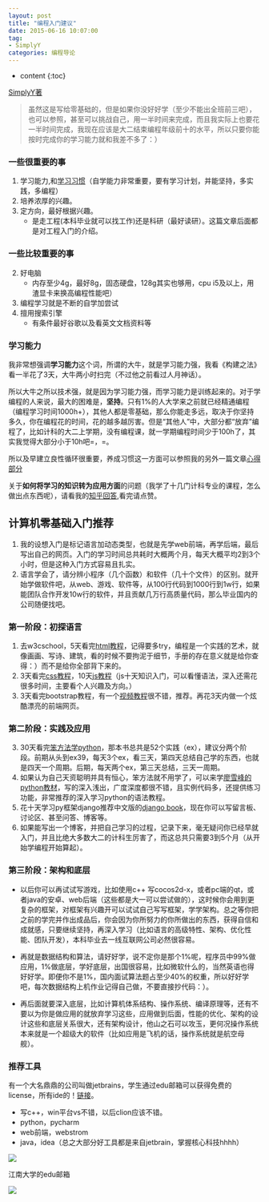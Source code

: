 ```yaml
---
layout: post
title: "编程入门建议"
date: 2015-06-16 10:07:00
tag: 
- SimplyY
categories: 编程导论
---
```


* content
{:toc}

[SimplyY著](http://simplyy.github.io/pages/about.html)

> 虽然这是写给零基础的，但是如果你没好好学（至少不能出全班前三吧），也可以参照，甚至可以挑战自己，用一半时间来完成，而且我实际上也要花一半时间完成，我现在应该是大二结束编程年级前十的水平，所以只要你能按时完成你的学习能力就和我差不多了：）

### 一些很重要的事

1. 学习能力,和[学习习惯](http://simplyy.github.io/2015/05/01/mynote_learn/)（自学能力非常重要，要有学习计划，并能坚持，多实践，多编程）
5. 培养浓厚的兴趣。
6. 定方向，最好根据兴趣。	
	- 是走工程(本科毕业就可以找工作)还是科研（最好读研）。这篇文章后面都是对工程入门的介绍。

### 一些比较重要的事

2. 好电脑
	- 内存至少4g，最好8g，固态硬盘，128g其实也够用，cpu i5及以上，用渣显卡来换高编程性能吧）
3. 编程学习就是不断的自学加尝试
4. 擅用搜索引擎
	- 有条件最好谷歌以及看英文文档资料等

### 学习能力

我非常想强调**学习能力**这个词，所谓的大牛，就是学习能力强，我看《构建之法》看一半花了3天，大牛两小时扫完（不过他之前看过人月神话）。

所以大牛之所以技术强，就是因为学习能力强，而学习能力是训练起来的。对于学编程的人来说，最大的困难是，**坚持**。只有1%的人大学来之前就已经精通编程（编程学习时间1000h+），其他人都是零基础，那么你能走多远，取决于你坚持多久，你在编程花的时间，花的越多越厉害。但是“其他人”中，大部分都“放弃”编程了，比如计科的大二上学期，没有编程课，就一学期编程时间少于100h了，其实我觉得大部分小于10h吧=，=。


所以及早建立良性循环很重要，养成习惯这一方面可以参照我的另外一篇文章[心得部分](http://coderunion.github.io/2015/06/15/ali-share/)

关于**如何将学习的知识转为应用方面**的问题（我学了十几门计科专业的课程，怎么做出点东西呢），请看我的[知乎回答](http://www.zhihu.com/question/31243271/answer/51610022?group_id=594302602192936960),看完请点赞。

## 计算机零基础入门推荐
1. 我的设想入门是标记语言加动态类型，也就是先学web前端，再学后端，最后写出自己的网页。入门的学习时间总共耗时大概两个月，每天大概平均2到3个小时，但是这种入门方式容易且扎实。
2. 语言学会了，请分辨小程序（几个函数）和软件（几十个文件）的区别。就开始学做软件吧，从web、游戏、软件等，从100行代码到1000行到1w行，如果能团队合作开发10w行的软件，并且贡献几万行高质量代码，那么毕业国内的公司随便找吧。


### 第一阶段：初探语言
1. 去w3cschool，5天看完[html教程](http://www.w3cschool.cc/html/html-tutorial.html)，记得要多try，编程是一个实践的艺术，就像画画、写诗、建筑，看的时候不要拘泥于细节，手册的存在意义就是给你查得：）而不是给你全部背下来的。
2. 3天看完[css教程](http://www.w3cschool.cc/css/css-tutorial.html)，10天[js教程](http://www.w3cschool.cc/js/js-tutorial.html)（js十天知识入门，可以看懂语法，深入还需花很多时间，主要看个人兴趣及方向。）
3. 3天看完bootstrap教程，有一个[视频教程](http://www.jikexueyuan.com/path/bootstrap/)很不错，推荐。再花3天内做一个炫酷漂亮的前端网页。

### 第二阶段：实践及应用
3. 30天看完[笨方法学python](http://book.douban.com/subject/26264642/)，那本书总共是52个实践（ex），建议分两个阶段。前期从头到ex39，每天3个ex，看三天，第四天总结自己学的东西，也就是四天一个周期。后期，每天两个ex，第三天总结，三天一周期。
4. 如果认为自己天资聪明并具有恒心，笨方法就不用学了，可以来学[廖雪峰的python教材](http://www.liaoxuefeng.com/wiki/0014316089557264a6b348958f449949df42a6d3a2e542c000)，写的深入浅出，广度深度都很不错，且实例代码多，还提供练习功能，非常推荐的深入学习python的语法教程。
4. 花十天学习py框架django推荐中文版的[django book](http://djangobook.py3k.cn/2.0/)，现在你可以写留言板、讨论区、甚至问答、博客等。
5. 如果能写出一个博客，并把自己学习的过程，记录下来，毫无疑问你已经早就入门，并且比绝大多数大二的计科生厉害了，而这总共只需要3到5个月（从开始学编程开始算起）。

### 第三阶段：架构和底层

- 以后你可以再试试写游戏，比如使用c++ 写cocos2d-x，或者pc端的qt，或者java的安卓、web后端（这些都是大一可以尝试做的），这时候你会用到更复杂的框架，对框架有兴趣开可以试试自己写写框架，学学架构。总之等你把之前的学完并作出成品后，你会因为你所努力的你所做出的东西，获得自信和成就感，只要继续坚持，再深入学习（比如语言的高级特性、架构、优化性能、团队开发），本科毕业去一线互联网公司必然很容易。

- 再就是数据结构和算法，请好好学，说不定你是那个1%呢，程序员中99%做应用，1%做底层，学好底层，出国很容易，比如微软什么的，当然英语也得好好学。即便你不是1%，国内面试算法题占至少40%的权重，所以好好学吧，每次数据结构上机作业记得自己做，不要直接抄代码：）。

- 再后面就要深入底层，比如计算机体系结构、操作系统、编译原理等，还有不要以为你是做应用的就放弃学习这些，应用做到后面，性能的优化、架构的设计这些和底层关系很大，还有架构设计，他山之石可以攻玉，更何况操作系统本来就是一个超级大的软件（比如应用是飞机的话，操作系统就是航空母舰）。


### 推荐工具
有一个大名鼎鼎的公司叫做jetbrains，学生通过edu邮箱可以获得免费的license，所有ide的！[链接](https://www.jetbrains.com/student/)。

- 写c++，win平台vs不错，以后clion应该不错。
- python，pycharm
- web前端，webstrom
- java，idea（总之大部分好工具都是来自jetbrain，掌握核心科技hhhh）

![](http://s1.momo.moda/2015/06/18/fa7cdfad1a5aaf8370ebeda47a1ff1c3.png)

江南大学的edu邮箱

![](http://s1.momo.moda/2015/06/18/9fd81843ad7f202f26c1a174c7357585.png)


